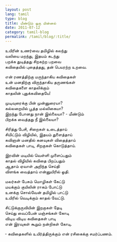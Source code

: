 ```yaml
---
layout: post
lang: tamil
type: blog
title: மீண்டும் ஒரு மின்னல்
date: 2011-07-12
category: tamil-blog
permalink: /tamil/blog/:title/
---
```


உயிரின் உணர்வை தமிழில் கலந்து <br/>
வலியை மறந்து, இதயம் கடந்து <br/>
பறக்க துடித்தது சிறகற்ற பறவை <br/>
கவிதையில் புதைத்தது, தன் பெயரற்ற உறவை.

என் ரணத்திற்கு மருந்தாகிய கவிதைகள் <br/>
உன் மனதிற்கு விருந்தாகிய தருணங்கள் <br/>
கவிதைகளை காதலிக்கும் <br/>
காதலின் புதுக்கவிதையே!

முடிவுரைக்கு பின் முன்னுரையா? <br/>
கல்லறையில் பூத்த மல்லிகையா? <br/>
இறந்து போனது நான் இல்லையா? - மீண்டும் <br/>
பிறக்க வைத்தது நீ இல்லையா?

சிரித்து பேசி, சிறைகள் உடைத்தாய் <br/>
சிமிட்டும் விழியில், இதயம் துளைத்தாய் <br/>
கவிஞன் மனதில் கனவுகள் விதைத்தாய் <br/>
கவிதைகள் பாடி, சிறகுகள் கொடுத்தாய்.

இரவின் மடியில் வெள்ளி முளைப்பதும் <br/>
காதல் விழியில் கவிதை பிறப்பதும் <br/>
ஆதாம் ஏவாள் அறிந்த செய்தி <br/>
விளங்க வைத்தாய் என்னுயிரில் ஓதி.

மலர்கள் பேசும் மொழிகள் கேட்டு <br/>
மயக்கும் குயிலின் ராகம் போட்டு <br/>
உனக்கு சொல்வேன் தமிழில் பாட்டு <br/>
உயிரில் வெடிக்கும் காதல் வேட்டு.

சிட்டுக்குருவியின் இறகுகள் தேடி <br/>
செய்து வைப்பேன் மஞ்சங்கள் கோடி <br/>
விடிய விடிய கவிதைகள் பாடி <br/>
என் இரவுகள் கூறும் நன்றிகள் கோடி.

&#x2010; கவிதைகளில் உயிர்த்திருக்கும் என் ரசிகைக்கு சமர்ப்பணம்.
